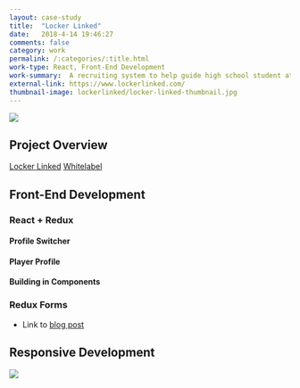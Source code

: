 ```yaml
---
layout: case-study
title:  "Locker Linked"
date:   2018-4-14 19:46:27
comments: false
category: work
permalink: /:categories/:title.html
work-type: React, Front-End Development
work-summary:  A recruiting system to help guide high school student athletes and their parents through the college athletic recruiting process.
external-link: https://www.lockerlinked.com/
thumbnail-image: lockerlinked/locker-linked-thumbnail.jpg
---
```


<div class="grid grid--featured-image">
  <div class="grid__item grid__item--full">
      <img  src="{{ site.url }}/assets/work/lockerlinked/featured-image-locker-linked.jpg">
  </div>
</div>

## Project Overview

<a href="https://www.lockerlinked.com/" target="_blank" class="link--text-in-p">Locker Linked</a>  <a href="https://whitelabelco.com/" target="_blank" class="link--text-in-p">Whitelabel</a>

## Front-End Development

### React + Redux

#### Profile Switcher

#### Player Profile

#### Building in Components

### Redux Forms

- Link to <a href="/thoughts/2018/05/02/react-and-redux-form.html" class="link--text-in-p">blog post</a>

## Responsive Development

<div class="grid">
  <div class="grid__item grid__item--full no-shadow">
    <img src="{{ site.url }}/assets/work/lockerlinked/locker-linked-profile.jpg">
  </div>
</div>



